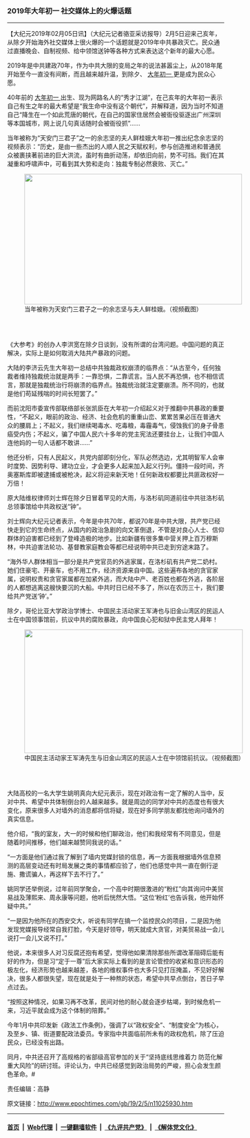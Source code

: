 ### 2019年大年初一  社交媒体上的火爆话题
------------------------

<p>
 【大纪元2019年02月05日讯】（大纪元记者骆亚采访报导）2月5日迎来己亥年，从除夕开始海外社交媒体上很火爆的一个话题就是2019年中共暴政灭亡。民众通过直播晚会、自制视频、给中领馆送钟等各种方式来表达这个新年的最大心愿。
</p>
<p>
 2019年是中共建政70年，作为中共大限的变局之年的说法甚嚣尘上，从2018年尾开始至今一直没有间断，而且越来越升温，到除夕、
 <a href="http://www.epochtimes.com/gb/tag/%E5%A4%A7%E5%B9%B4%E5%88%9D%E4%B8%80.html">
  大年初一
 </a>
 更是成为民众心愿。
</p>
<p>
 40年前的
 <a href="http://www.epochtimes.com/gb/tag/%E5%A4%A7%E5%B9%B4%E5%88%9D%E4%B8%80.html">
  大年初一
 </a>
 出生、现为网路名人的“秀才江湖”，在己亥年的大年初一表示自己有生之年的最大希望是“我生命中没有这个朝代”，并解释道，因为当时不知道自己“降生在一个如此荒唐的朝代，在自己的国家住居然会被衙役驱逐出广州深圳等本国城市，网上说几句真话随时会被衙役抓”……
</p>
<p>
 当年被称为“天安门三君子”之一的余志坚的夫人鲜桂娥大年初一推出纪念余志坚的视频表示：“历史，是由一些杰出的人顺人民之天赋权利，参与创造推进和普通民众被裹挟著前进的巨大洪流，虽时有曲折动荡，却依旧向前，势不可挡。我们在其凝重和呼啸声中，可看到其大势和走向：独裁专制必然衰败、灭亡。”
</p>
<figure class="wp-caption aligncenter" id="attachment_11025951" style="width: 505px">
 <a href="http://i.epochtimes.com/assets/uploads/2019/02/afbdf86b728111b619f622df54a3adf7.png">
  <img alt="" class=" wp-image-11025951" height="303" src="http://i.epochtimes.com/assets/uploads/2019/02/afbdf86b728111b619f622df54a3adf7.png" width="505"/>
 </a>
 <br/><figcaption class="wp-caption-text">
  当年被称为天安门三君子之一的余志坚与夫人鲜桂娥。（视频截图）
 </figcaption><br/>
</figure><br/>
<p>
 《大参考》的创办人李洪宽在除夕日谈到，没有所谓的台湾问题。中国问题的真正解决，实际上是如何取消大陆共产暴政的问题。
</p>
<p>
 大陆的李济云先生大年初一总结中共独裁政权崩溃的临界点：“从古至今，任何独裁者维持独裁统治就是两手：一靠恐惧，二靠谎言。当人民不再恐惧，也不相信谎言，那就是独裁统治行将崩溃的临界点。独裁统治就注定要崩溃。所不同的，也就是他们苟延残喘的时间长短罢了。”
</p>
<p>
 而前沈阳市委宣传部联络部长张凯臣在大年初一介绍起义对于推翻中共暴政的重要性，“不起义，眼前的政治、经济、社会危机的重重山峦、累累苦果必压在普通大众的腰肩上；不起义，我们继续喝毒水、吃毒粮，毒霾毒气，侵蚀我们的身子骨患癌受内伤；不起义，骗了中国人民六十多年的党主宪法还要挂台上，让我们中国人连他妈的一句人话都不敢讲……”
</p>
<p>
 他还分析，只有人民起义，共党内部即刻分化，军队必然选边，尤其明智军人会审时度势、因势利导、建功立业，才会更多人起来加入起义行列。僵持一段时间，齐奥塞斯库即被逮捕或被枪决，起义将迎来新天地！仼何新政权都要比共匪政权好一万倍！
</p>
<link href="//www.youmaker.com/css/api2.css" media="all" rel="stylesheet" target="_blank" type="text/css"/>
<div class="video_fit_container">
</div>
<p>
 原大陆维权律师刘士辉在除夕日冒着罕见的大雨，与洛杉矶同道前往中共驻洛杉矶总领事馆给中共政权送“钟”。
</p>
<p>
 刘士辉向大纪元记者表示，今年是中共70年，都说70年是中共大限，共产党已经快走到它的生命终点，从国内的政治急剧的向文革倒退，不管是对良心人士、信仰群体的迫害都已经到了登峰造极的地步。比如新疆有很多集中营关押上百万穆斯林，中共迫害法轮功、基督教家庭教会等都已经说明中共已走到穷途末路了。
</p>
<p>
 “海外华人群体相当一部分是共产党官员的外逃家属，在洛杉矶有共产党二奶村。她们住豪宅、开豪车，也不用工作，经济资源来自中国。这些遍布各地的贪官家属，说明权贵和贪官家属都在加紧外逃，而大陆中产、老百姓也都在外逃，各阶层的人都想逃离这艘快要沉的大船。中共时日已经不多了，所以在农历三十，我们要给共产党送‘钟’。”
</p>
<p>
 除夕，哥伦比亚大学政治学博士、中国民主活动家王军涛也与旧金山湾区的民运人士在中国领事馆前，抗议中共的腐败暴政，向中国良心犯和狱中民主党人拜年！
</p>
<figure class="wp-caption aligncenter" id="attachment_11025984" style="width: 507px">
 <a href="http://i.epochtimes.com/assets/uploads/2019/02/93246bb947334c8553fc4d67c785884e.png">
  <img alt="" class=" wp-image-11025984" height="287" src="http://i.epochtimes.com/assets/uploads/2019/02/93246bb947334c8553fc4d67c785884e.png" width="507"/>
 </a>
 <br/><figcaption class="wp-caption-text">
  中国民主活动家王军涛先生与旧金山湾区的民运人士在中领馆前抗议。（视频截图）
 </figcaption><br/>
</figure><br/>
<p>
 大陆高校的一名大学生姚明真向大纪元表示，现在对政治有一定了解的人当中，反对中共、希望中共体制倒台的人越来越多。就是周边的同学对中共的态度也有很大变化，原来很多人对墙外的消息都将信将疑，现在好多同学朋友都找他询问墙外的真实信息。
</p>
<p>
 他介绍，“我的室友，大一的时候和他们聊政治，他们和我经常有不同意见，但是随着时间推移，他们越来越赞同我说的话。”
</p>
<p>
 “一方面是他们通过我了解到了墙内党媒封锁的信息，再一方面我根据墙外信息预测的高层变动还有时局发展之类的事情都应验了，他们也感觉中共一直在倒行逆施、撒谎骗人，再这样下去不行了。”
</p>
<p>
 姚同学还举例说，过年前同学聚会，一个高中时期很激进的“粉红”向其询问中美贸易战及薄熙来、周永康等问题，他听后恍然大悟。“这位‘粉红’也告诉我，他开始怀疑中共。”
</p>
<p>
 “一是因为他所在的西安交大，听说有同学在搞一个监控民众的项目，二是因为他发现党媒报导经常自我打脸，今天是好领导，明天就成大贪官，对美贸易战一会儿说打一会儿又说不打。”
</p>
<p>
 他说，本来很多人对习反腐还抱有希望，觉得他如果清除那些所谓改革阻碍后能有好的作为，但是习“定于一尊”后大家实际上看到的是言论管控的收紧和意识形态的极左化，经济形势也越来越差，各地的维权事件也大多只见打压掩盖，不见好好解决，很多人都很失望，现在就是处于一种熬的状态，希望中共早点倒台，苦日子早点过去。
</p>
<p>
 “按照这种情况，如果习再不改革，民间对他的耐心就会逐步枯竭，到时候危机一来，习近平就会成为这个体制的陪葬。”
</p>
<p>
 今年1月中共印发新《政法工作条例》，强调了以“政权安全”、“制度安全”为核心，及至乡、镇、街道要配政法委员。专家指中共面临前所未有的政权危机，除了压迫民众，已经没有出路。
</p>
<p>
 同月，中共还召开了高规格的省部级高官参加的关于“坚持底线思维着力 防范化解重大风险”的研讨班。评论认为，中共已经感觉到政治局势的严峻，担心会发生颜色革命。#
</p>
<p>
 责任编辑：高静
</p>

原文链接：http://www.epochtimes.com/gb/19/2/5/n11025930.htm


------------------------
#### [首页](https://github.com/gfw-breaker/banned-news/blob/master/README.md) &nbsp;|&nbsp; [Web代理](https://github.com/labour-camp/helloworld) &nbsp;|&nbsp; [一键翻墙软件](https://github.com/gfw-breaker/nogfw/blob/master/README.md) &nbsp;|&nbsp; [《九评共产党》](https://github.com/gfw-breaker/9ping.md/blob/master/README.md#九评之一评共产党是什么) &nbsp;|&nbsp; [《解体党文化》](https://github.com/gfw-breaker/jtdwh.md/blob/master/README.md#绪论)

